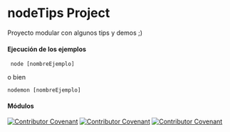 
# nodeTips Project

Proyecto modular con algunos tips y demos ;)

#### Ejecución de los ejemplos

``` 
 node [nombreEjemplo]
```
o bien
```
nodemon [nombreEjemplo]
```

#### Módulos




[![Contributor Covenant](https://img.shields.io/badge/Contributor%20Covenant-v2.0%20adopted-ff69b4.svg)](code_of_conduct_EN.md) 
[![Contributor Covenant](https://img.shields.io/badge/Contributor%20Covenant-v2.0%20adopted-ff69b4.svg)](code_of_conduct_ES.md) 
[![Contributor Covenant](https://img.shields.io/badge/Contributor%20Covenant-v2.0%20adopted-ff69b4.svg)](code_of_conduct_CA.md) 